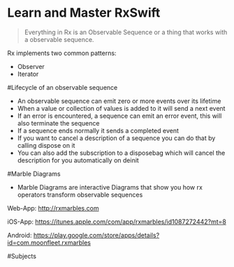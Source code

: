 # Learn and Master RxSwift

> Everything in Rx is an Observable Sequence or a thing that works with a observable sequence.

Rx implements two common patterns:

* Observer
* Iterator


#Lifecycle of an observable sequence

* An observable sequence can emit zero or more events over its lifetime 
* When a value or collection of values is added to it will send a next event
* If an error is encountered, a sequence can emit an error event, this will also terminate the sequence
* If a sequence ends normally it sends a completed event
* If you want to cancel a description of a sequence you can do that by calling dispose on it
* You can also add the subscription to a disposebag which will cancel the description for you automatically on deinit

#Marble Diagrams
* Marble Diagrams are interactive Diagrams that show you how rx operators transform observable sequences 

Web-App: http://rxmarbles.com

iOS-App: https://itunes.apple.com/com/app/rxmarbles/id1087272442?mt=8

Android: https://play.google.com/store/apps/details?id=com.moonfleet.rxmarbles

#Subjects 
